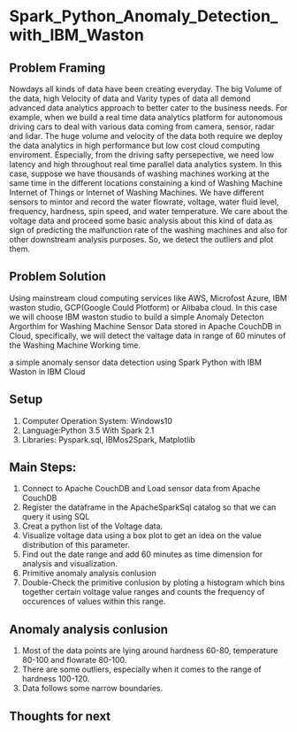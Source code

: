 # Spark_Python_Anomaly_Detection_with_IBM_Waston

## Problem Framing
Nowdays all kinds of data have been creating everyday. The big Volume of the data, high Velocity of data and Varity types of data all demond advanced data analytics approach to better cater to the business needs. For example, when we build a real time data analytics platform for autonomous driving cars to deal with various data coming from camera, sensor, radar and lidar. The huge volume and velocity of the data both require we deploy the data analytics in high performance but low cost cloud computing enviroment. Especially, from the driving safty persepective, we need low latency and high throughout real time parallel data analytics system. In this case, suppose we have thousands of washing machines working at the same time in the different locations constaining a kind of Washing Machine Internet of Things or Internet of Washing Machines. We have different sensors to mintor and record the water flowrate, voltage, water fluid level,  frequency, hardness, spin speed, and water temperature. We care about the voltage data and proceed some basic analysis about this kind of data as sign of predicting the malfunction  rate of the washing machines and also for other downstream analysis purposes. So, we detect the outliers and plot them.

## Problem Solution
Using mainstream cloud computing services like AWS, Microfost Azure, IBM waston studio, GCP(Google Could Plotform) or Alibaba cloud. In this case we will choose IBM waston studio to build a simple Anomaly Detecton Argorthim for Washing Machine Sensor Data stored in Apache CouchDB in Cloud, specifically, we will detect the valtage data in range of 60 minutes of the Washing Machine Working time.

a simple anomaly sensor data detection using Spark Python with IBM Waston in IBM Cloud

## Setup 
1) Computer Operation System: Windows10 
2) Language:Python 3.5 With Spark 2.1
3) Libraries: Pyspark.sql, IBMos2Spark, Matplotlib

## Main Steps:
1) Connect to Apache CouchDB and Load sensor data from Apache CouchDB
2) Register the dataframe in the ApacheSparkSql catalog so that we can query it using SQL
3) Creat a python list of the Voltage data.
4) Visualize voltage data using a box plot to get an idea on the value distribution of this parameter.
5) Find out the date range and add 60 minutes as time dimension for analysis and visualization.
6) Primitive anomaly analysis conlusion
7) Double-Check the primitive conlusion by ploting a histogram which bins together certain voltage value ranges and counts the frequency of occurences of values within this range.

## Anomaly analysis conlusion
1) Most of the data points are lying around hardness 60-80, temperature 80-100 and flowrate 80-100.
2) There are some outliers, especially when it comes to the range of hardness 100-120.
3) Data follows some narrow boundaries.

## Thoughts for next
